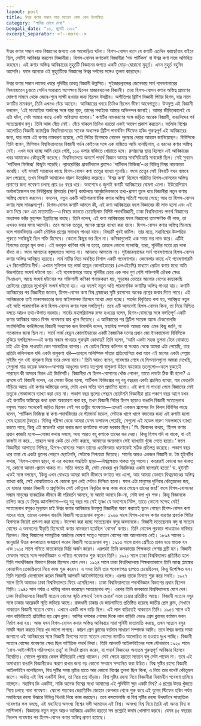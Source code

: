 ```yaml
---
layout: post
title: ঈশ্বর কণার সন্ধান লাভ সত্যেন বোস কেন উপেক্ষিত
category: "পাখির চোখে দেখা"
bengali_date: "১৩, জুলাই ২০১২"
excerpt_separator: <!--more-->
---
```


ঈশ্বর কণার সন্ধান লাভ বিজ্ঞানের জগতে এক আলোড়িত ঘটনা। হিগস-বোসন নামে যে কণাটি এতদিন ধরাছোঁয়ার বাইরে ছিল, সেটিই আবিষ্কার করলেন বিজ্ঞানীরা। হিগস-বোসন কণাকেই বিজ্ঞানীরা ‘গড পার্টিকল’ বা ঈশ্বর কণা নামে অভিহিত করছেন। এই কণার অস্তিত্ব আবিষ্কারের মুহূর্তটি বিজ্ঞানের জগতে একটি মোড়-ঘোরানো মুহূর্ত। <!--more-->এমন মুহূর্ত বহুদিন আসেনি। ফলে অনেকে ওই মুহূর্তটিকে বিজ্ঞানের ঈশ্বর দর্শনের সঙ্গেও তুলনা করেছেন।

ঈশ্বর কণার সন্ধান লাভের খবরে পৃথিবীর তাবত্ বিজ্ঞানী উল্লসিত। সুইজারল্যান্ডের জেনেভায় সার্ন গবেষণাগারের মিলনায়তনে ঢুকতে সেদিন সারারাত অপেক্ষায় ছিলেন হাজারখানেক বিজ্ঞানী। তারা হিগস-বোসন কণার অস্তিত্ব প্রমাণের ঘোষণা সামনে থেকে জেনে-শুনে সাক্ষী হওয়ার জন্য ছিলেন উদগ্রীব। অশীতিপর ব্রিটিশ বিজ্ঞানী পিটার হিগস, যার নামে কণাটির নামকরণ, তিনি এখনও বেঁচে আছেন। আবিষ্কারের খবরে তিনিও ছিলেন ভীষণ আবেগাপ্লুত। উত্ফুল্ল এই বিজ্ঞানী বললেন, ‘এই সাংঘাতিক অর্জনের সঙ্গে যারা যুক্ত, তাদের সবাইকে আমার অভিনন্দন জানাই। আমার জীবিতকালেই যে এটা ঘটল, সেটা আমার কাছে একটা অবিশ্বাস্য ব্যাপার।’ কণাটির নামকরণের সঙ্গে জড়িত আরেক বিজ্ঞানী, বাঙালিদের গর্ব সত্যেন্দ্রনাথ বসু। তিনি আজ বেঁচে নেই। বেঁচে থাকলে তিনিও হয়তো একই আবেগ প্রকাশ করতেন।
বর্তমান বিশ্বের আলোচিত বিজ্ঞানী ক্যামব্রিজ বিশ্ববিদ্যালয়ের সাবেক অধ্যাপক ব্রিটিশ পদার্থবিদ স্টিফেন হকিং গুরুত্বপূর্ণ এই আবিষ্কারের জন্য, যার নামে এই কণার নামকরণ হয়েছে, সেই পিটার হিগসকে নোবেল পুরস্কার দেয়ার আহ্বান জানিয়েছেন। বিবিসিকে তিনি বলেন, মিশিগান বিশ্ববিদ্যালয়ের বিজ্ঞানী গর্ডন কেইনের সঙ্গে এক বাজিতে আমি বলেছিলাম, এ ধরনের কণার অস্তিত্ব নেই। এখন মনে হচ্ছে আমি হেরে গেছি, ১০০ ডলার বাজিতে খোয়াতে হবে।
রসায়নের ছাত্র হিসেবে এই আবিষ্কারের খবর আমাকেও কৌতূহলী করেছে। বিশ্ববিদ্যালয়ে অনার্সে পদার্থ বিজ্ঞান আমার সাবসিডিয়ারি সাবজেক্ট ছিল। সেই সুবাদে ‘পার্টিকল ফিজিক্স’ কিছুটা পড়েছি। ল্যাবরেটরির প্রাকটিক্যাল ক্লাসেও ‘পার্টিকল ফিজিক্স’-এর বিভিন্ন বিষয় নাড়াচাড়া করেছি। ওই সময়ই স্যারদের কাছে হিগস-বোসন কণা তত্ত্বের ব্যাখ্যা শুনেছি। ফলে তত্ত্বের সেই বিষয়টি যখন বাস্তবে রূপ পেয়েছে, তখন বিষয়টি আমাকেও দারুণ উত্তেজিত করেছে।
‘ঈশ্বর কণা’ হিসেবে পরিচিত হিগস-বোসনের অস্তিত্ব প্রমাণের জন্য গবেষণা চলছে প্রায় ৪৫ বছর ধরে। অবশেষে ৪ জুলাই কণাটি আবিষ্কারের ঘোষণা এলো। ইউরোপিয়ান অর্গানাইজেশন ফর নিউক্লিয়ার রিসার্চের (সার্ন) কার্যালয়ে আনুষ্ঠানিকভাবে তথ্য-প্রমাণ তুলে ধরে বিজ্ঞানীরা নতুন কণার অস্তিত্ব ঘোষণা করলেন। বললেন, নতুন একটি অতিপারমাণবিক কণার অস্তিত্ব সত্যিই পাওয়া গেছে; আর তা হিগস-বোসন কণার সঙ্গে সামঞ্জস্যপূর্ণ।
হিগস-বোসন কণাটি আসলে কী, এই কণা আবিষ্কারের ফলে বিজ্ঞানের কী লাভ হলো এবং এই কণা নিয়ে কেন এত মাতামাতি—এ বিষয়ে জানতে চেয়েছিলাম বিশিষ্ট পদার্থবিজ্ঞানী, ঢাকা বিশ্ববিদ্যালয় পদার্থ বিজ্ঞানের অধ্যাপক ডক্টর মুহাম্মদ ইব্রাহিমের কাছে। তিনি বলেন, এই কণা আবিষ্কারের ফলে বিজ্ঞানের তাত্ক্ষণিক কী লাভ, তা এখনও বলার সময় আসেনি। তবে অনেক তত্ত্বের, অনেক প্রশ্নের ব্যাখ্যা করা যাবে। হিগস-বোসন কণার অস্তিত্ব মিলেছে বলে পদার্থবিদ্যার একটি মৌলিক প্রশ্নের সমাধান পাওয়া যাবে। বিষয়টি খুবই জটিল। তার মতে, মহাবিশ্বের উত্পত্তির শুরুতে সবকিছুই ছিল শক্তি হিসেবে। কোনো কিছুর ভর ছিল না। কণিকাগুলোই এক সময় ভর লাভ করে। এটিই হিগসের তত্ত্বের মূল কথা। এই ভরযুক্ত কণিকা যদি না হতো, তাহলে কোনো গ্যালাক্সি, তারা, পৃথিবীর মতো গ্রহ দানা বাঁধত না। ফলে আমাদের বস্তুজগতও আসত না। আমরাও আসতাম না।
সুইজারল্যান্ডের সার্ন গবেষণাগারে হিগস-বোসন কণার অস্তিত্ব আবিষ্কৃত হয়েছে। সার্ন মাটির নিচে অবস্থিত বিশাল একটি গবেষণাগার। জেনেভার কাছে এই গবেষণাগারটি ২৭ কিলোমিটার দীর্ঘ। এখানে সুবিশাল যন্ত্র লার্জ হ্যাড্রন কোলাইডারের (এলএইচসি) মাধ্যমে প্রোটন কণার মধ্যে অতি উচ্চগতিতে সংঘর্ষ ঘটানো হয়। এই গবেষণাগারে আছে পৃথিবীর চেয়ে এক লাখ গুণ বেশি শক্তিশালী চৌম্বক ক্ষেত্র সিএমএস, আছে সংঘর্ষ ঘটানোর পর শক্তিশালী কণিকা শনাক্তকরণ যন্ত্র, সুড়ঙ্গের ভেতরে আলোর বেগের কাছাকাছি প্রোটনের স্রোতের মুখোমুখি সংঘর্ষ ঘটানো হয়। এর ফলেই নতুন অতি পারমাণবিক কণাটির অস্তিত্ব পাওয়া যায়।
কণাটি আবিষ্কারের পর বিজ্ঞানীরা জানান, হিগস-বোসন কণা বিশ্ব ব্রহ্মাণ্ডের সৃষ্টি রহস্যসহ অনেক প্রশ্নের জবাব দিতে পারে। এই আবিষ্কারকে তাই মানবসভ্যতার জন্য মাইলফলক হিসেবে আখ্যা দেয়া হচ্ছে। সার্নের বিবৃতিতে বলা হয়, আবিষ্কৃত নতুন এই অতি পারমাণবিক কণা হিগস-বোসন কণার সঙ্গে সঙ্গতিপূর্ণ। তবে এটি আসলেই হিগস-বোসন কিনা, তা নিয়ে নিশ্চিত বলতে আরও তথ্য-উপাত্ত দরকার। সার্নের মহাপরিচালক রল্ফ হওয়ের বলেন, হিগস-বোসনের সঙ্গে সঙ্গতিপূর্ণ একটি কণার আবিষ্কার আরও বিশদ গবেষণার দ্বার খুলে দিয়েছে। এ আবিষ্কারের পর ব্রিটিশ সায়েন্স অ্যান্ড টেকনোলজি ফ্যাসিলিটিজ কাউন্সিলের বিজ্ঞানী অধ্যাপক জন উমার্সলি বলেন, মহাবিশ্ব সম্পর্কে আমরা আজ এমন কিছু জানি, যা গতকালও জানা ছিল না।
সার্নে লার্জ হেড্রন কোলাইডারের একটি বৈজ্ঞানিক দলের প্রধান জো ইনক্যান্ডেলা বিবিসিকে বুঝিয়ে বলছিলেন—এই কণার সন্ধান পাওয়ার গুরুত্বটা কোথায়? তিনি বলেন, ‘আমি একটা সহজ তুলনা টেনে বোঝাতে চাই এটা খুঁজে পাওয়াটা কেন সাংঘাতিক ব্যাপার। যে প্রোটন বিমের কলিশন বা সংঘাত থেকে আমরা এটা পেয়েছি, তার প্রতিটা কলিশনকে যদি একটা বালুকণা ধরি—তাহলে অলিম্পিক সাঁতার প্রতিযোগিতা করা যাবে এই মাপের একটা পেল্লায় সুইমিং পুল ওই বালুকণা দিয়ে ভরে ফেলা যাবে।’ তিনি আরও বলেন, গবেষণার শেষে যে সিগন্যালগুলো আমরা দেখেছি, সেগুলো মাত্র কয়েক ডজন—আপনার আঙুলের ডগায় যতগুলো বালুকণা উঠবে বড়জোর ততগুলো—ফলে বুঝতেই পারছেন কী অসম্ভব বিরল এই জিনিসটি। বিজ্ঞানীরা যে হিগস-বোসনের খোঁজ পেলেন, তাতে লাভটা ঠিক কী হলো? এ প্রসঙ্গে ওই বিজ্ঞানী বলেন, এর সোজা উত্তর হলো, পার্টিকল ফিজিক্সের বহু বহু বছরের একটা প্রচলিত ব্যাখ্যা, যার ভেতরটা দাঁড়িয়ে আছে এই কণার অস্তিত্বের ওপর, সেটা এখন সত্যি বলে প্রমাণিত হলো। এই কণা না পাওয়া গেলে বিজ্ঞানের সেই তত্ত্বকে সোজাভাবে ব্যাখ্যা করা যেত না।
পঞ্চাশ বছর ভুলের পেছনে ছোটেননি বিজ্ঞানীরা
প্রায় পঞ্চাশ বছর আগে যখন এই কণাটির অস্তিত্বের কথা প্রথম অবতারণা করা হয়, তখন বিজ্ঞানী পিটার হিগস ছাড়াও বাঙালি বিজ্ঞানী সত্যেন্দ্রনাথ বসুসহ আরও অনেকেই জড়িত ছিলেন সেই সব তত্ত্বীয় গবেষণায়—এদেরই একজন প্রফেসর টম কিবল বিবিসির কাছে বলেন, ‘পার্টিকল ফিজিক্স বা কণা-পদার্থবিদ্যার যে স্ট্যান্ডার্ড মডেল, সেটাকে খাপে খাপে বসানোর জন্য এই কণাটা হলো শেষ হারানো টুকরো। বিভিন্ন পরীক্ষা থেকে আমরা যেসব ফলাফল পেয়েছি, সেগুলো এই মডেল দারুণ সফলভাবে ব্যাখ্যা করতে পারে, কিন্তু এই মডেলটা খাড়া করার জন্য কণাটাকে পাওয়া দরকার ছিল।’
মি. কিবলের কথায়, ‘হিগস কণার প্রধান কাজটা হলো—সোজা কথায় বললে, অন্য আরও বহু কণাকে তাদের ভর দেয়া। কিন্তু হিগস যদি না থাকে, বা এই কাজটা না করে... তাহলে অন্য কেউ তো সেটা করছে, আমাদের অন্যভাবে সেই ব্যাখ্যাটা খুঁজে পেতে হতো।’
ফলে বিজ্ঞানীরা আপাতত নিশ্চিন্ত, হিগস-বোসনের সন্ধান তাদের এতদিনকার ধারণাকেই সঠিক প্রতিপন্ন করেছে। পঞ্চাশ বছর ধরে তারা যে একটা ভুলের পেছনে ছোটেননি, সেটাকে নিশ্চয়তা দিয়েছে।
সার্নের আরও একজন বিজ্ঞানী ড. টম হুইনটির কথায়, ‘হিগস-বোসন ছাড়া, বা এর কাজের পদ্ধতিটা ছাড়া—বিশ্বব্রহ্মাণ্ডে থাকত শুধু আলো। কারোরই কোনো ভর থাকত না, কোনো আদান-প্রদান থাকত না। সত্যি বলতে কী, সেটা বোধহয় খুব বিরক্তিকর একটা ব্যাপারই হতো!’
ড. হুইনটি একই সঙ্গে বলছেন, ‘কিন্তু এখন বোধহয় আমরা জানি কীভাবে কণাতে ভর এলো, আর আমরা যেভাবে বিশ্বব্রহ্মাণ্ডের অস্তিত্ব ব্যাখ্যা করি, সেই বোঝাটাতেও যে কোনো ভুল নেই সেটাও নিশ্চিত হলো। ফলে এটা মানুষের দুর্নিবার কৌতূহলের জয়, যে হাজার হাজার বিজ্ঞানী ও প্রযুক্তিবিদ সেই কৌতূহল নিবৃত্তির জন্য কাজ করে গেছেন তাদের জয়!’
ফলে হিগস-বোসনের সন্ধান মানুষের ব্যবহারিক জীবনে কী পরিবর্তন আনবে, বা আদৌ আনবে কি-না, সেটা বলা খুব শক্ত। কিন্তু বিজ্ঞানকে চালিত করে যে বিশুদ্ধ জ্ঞানপিপাসা—বহু বহু বছর পর সেই তৃষ্ণা যে অবশেষে মিটল, তাতে কোনো সন্দেহ নেই!
সত্যেন্দ্রনাথ বসুরও মূল্যায়ন চাই
ঈশ্বর কণার আবিষ্কারে উত্ফুল্ল বিজ্ঞানীরা স্মরণ করতেই ভুলে গেছেন হিগস-বোসন কণা যাদের নামে, তাদের একজন বাঙালি বিজ্ঞানী সত্যেন্দ্রনাথ বসুকে। ১৯৬০ সালে হিগস-বোসন কণার ধারণার প্রবর্তক পিটার হিগসকে নিয়েই প্রশংসা করা হচ্ছে। উপেক্ষা করা হচ্ছে সত্যেন্দ্রনাথ বসুর অবদানকে।
বিজ্ঞানী সত্যেন্দ্রনাথ বসু বা সত্যেন বোসের এ অবদানের স্বীকৃতি হিসেবেই কণার নামকরণ হয়েছিল ‘বোসন’ কণার। তিনি নোবেল পুরস্কার পাওয়ারও দাবিদার ছিলেন। কিন্তু বিজ্ঞানের সাম্প্রতিক অর্জনের ঘোষণা সত্ত্বেও সত্যেন বোসের নাম আলোচনায় নেই।
১৮৯৪ সালের ১ জানুয়ারি উত্তর কলকাতায় জন্মগ্রহণ করেন বিজ্ঞানী সত্যেন্দ্রনাথ বসু। ১৯১৩ সালে প্রথম শ্রেণীতে প্রথম হয়ে স্নাতক হন এবং ১৯১৫ সালে গণিতে স্নাতকোত্তর ডিগ্রি অর্জন করেন। এরপরই তিনি কলকাতায় শিক্ষকতা পেশায় ব্রতী হন। বিজ্ঞানী মেঘনাদ সাহার সঙ্গে পদার্থবিজ্ঞান ও গণিতে গবেষণাও শুরু করেন তিনি। ১৯২১ সালে ঢাকা বিশ্ববিদ্যালয় প্রতিষ্ঠিত হলে তিনি পদার্থবিজ্ঞান বিভাগে রিডার হিসেবে যোগ দেন। ১৯২৪ সালে ঢাকা বিশ্ববিদ্যালয়ে শিক্ষকতাকালে তিনি ম্যাক্স প্ল্যাঙ্কের কোয়ান্টাম তেজস্ক্রিয়তা নিয়ে কাজ শুরু করেন। এ সময় তিনি তার গবেষণাপত্র ছাপতে চেয়েছিলেন, কিন্তু উপেক্ষিত হন। তিনি সরাসরি যোগাযোগ করেন বিজ্ঞানী আলবার্ট আইনস্টাইনের সঙ্গে। এরপর তাকে চিনতে শুরু করে সবাই। ১৯২৭ সালে তিনি আবারও ঢাকা বিশ্ববিদ্যালয়ে ফিরে এসেছিলেন। ঢাকা বিশ্ববিদ্যালয়ের পদার্থবিজ্ঞান বিভাগের প্রধান ছিলেন তিনি। ১৯৪৫ সাল পর্যন্ত এ দায়িত্ব পালন করেছেন সত্যেন্দ্রনাথ বসু। এরপর তিনি কলকাতা বিশ্ববিদ্যালয়ে যোগ দেন। ঢাকা বিশ্ববিদ্যালয়ে বিজ্ঞানী সত্যেন বোসের স্মৃতি রক্ষার্থে ‘বোস চেয়ার’ নামে চেয়ার প্রতিষ্ঠিত আছে।
বিজ্ঞানী সত্যেন বসুর সঙ্গে ঢাকার আরেকটি স্মৃতি জড়িয়ে আছে। রাজধানী ঢাকার যে জায়গাটিতে প্রতিষ্ঠিত হয়েছে জাতীয় প্রেস ক্লাব, সেখানে থাকতেন বিজ্ঞানী সত্যেন বোস। এখানে একটি লাল বাড়ি ছিল। এই লাল বাড়িতেই থাকতেন তিনি। ১৯৫৪ সালে ওই লাল বাড়িটাতেই প্রতিষ্ঠিত হয় প্রেস ক্লাব। আশির দশকের শেষের দিকে লাল বাড়িটা ভেঙে প্রেস ক্লাবের বর্তমান ভবন নির্মাণ করা হয়। আজ যখন হিগস-বোসন কনার অস্তিত্ব আবিষ্কারে সারা পৃথিবী মাতামাতি করছে, তখন সত্যেন বসুর নামটি স্মরণ করতে গিয়ে খুব ভালো লাগছে। কারণ প্রেস ক্লাবের বর্তমান সাধারণ সম্পাদক আমি। তবে ঈশ্বর কণার সাড়া জাগানো ওই আবিষ্কারের সঙ্গে বিজ্ঞানী হিগসের মতো সত্যেন বোসের নামটিও আলোচিত না হওয়ায় দুঃখ পাচ্ছি। বিজ্ঞানী সত্যেন বোসের গবেষণার ক্ষেত্র ছিল গাণিতিক পদার্থ বিদ্যা। তিনি আলবার্ট আইনস্টাইনের সঙ্গে যৌথভাবে ১৯২০ সালে ‘বোস-আইনস্টাইন পরিসংখ্যান তত্ত্ব’ বা থিওরি প্রদান করেন, যা পদার্থ বিজ্ঞানের অন্যতম গুরুত্বপূর্ণ আবিষ্কার হিসেবে বিবেচিত। নোবেল পুরস্কার কেবল জীবিতরাই পেয়ে থাকেন। সেই ক্ষেত্রে হয়তো সত্যেন বসু সেটা পাবেন না। তবে এই অসাধারণ বাঙালি বিজ্ঞানীকেও স্মরণে রাখার জন্য বড় কোনো সম্মানে সম্মানিত করা উচিত।
বিশ্ব সৃষ্টির রহস্য
বিজ্ঞানী আইনস্টাইন বলেছিলেন, বিশ্ব সৃষ্টির সময় স্রষ্টার হাতে আর কোনো বিশ্বের তুলনা ছিল কিনা, এ নিয়ে তার যথেষ্ট কৌতূহল জাগে। অর্থাত্ এই বিশ্ব একটিই কিনা, তা নিয়ে প্রশ্ন দাঁড়ায়। বিশ্ব সৃষ্টির রহস্য নিয়ে বিজ্ঞানীরা বিরামহীন গবেষণা চালিয়ে যাচ্ছেন। মহাবিশ্ব কি একটিই, নাকি অনেক বিশ্বের মধ্যে আমাদের এই পৃথিবীটা ক্ষুদ্র একটি বিশ্ব? এ প্রশ্নের উত্তর খুঁজতে গিয়ে চলছে নানা গবেষণা। ষোলো শতকের জ্যোতির্বিদ জোহান কেপলার থেকে শুরু করে এই যুগের স্টিফেন হকিং পর্যন্ত মহাবিশ্বের রহস্য উদ্ধারে বিভিন্ন থিওরি নিয়ে কাজ করছেন। তবে কসমোলজি বা বিশ্ব সৃষ্টির রহস্য উদঘাটনে সাম্প্রতিক গবেষণার ফল বলছে, এই মহাবিশ্বে অসংখ্য বিশ্বের সঙ্গী আমাদের এই বিশ্ব। অসংখ্য বিশ্ব নিয়ে তৈরি এই অনন্ত বিশ্ব বা মাল্টিভার্স। বিজ্ঞানের নতুন নতুন আরও আবিষ্কার একদিন হয়তো সব প্রশ্নেরই জবাব খোলাসা করবে। যেমন ৪৫ বছরের নিরলস গবেষণার পর হিগস-বোসন কণার অস্তিত্ব প্রমাণ হয়েছে।
